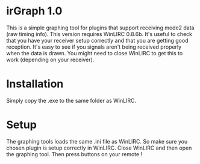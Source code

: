 irGraph 1.0
===========

This is a simple graphing tool for plugins that support receiving mode2 data (raw timing info). This
version requires WinLIRC 0.8.6b. It's useful to check that you have your receiver setup correctly and that
you are getting good reception. It's easy to see if you signals aren't being received properly when the
data is drawn. You might need to close WinLIRC to get this to work (depending on your receiver).

Installation
============

Simply copy the .exe to the same folder as WinLIRC.

Setup
=====

The graphing tools loads the same .ini file as WinLIRC. So make sure you chosen plugin is setup correctly
in WinLIRC. Close WinLIRC and then open the graphing tool. Then press buttons on your remote !